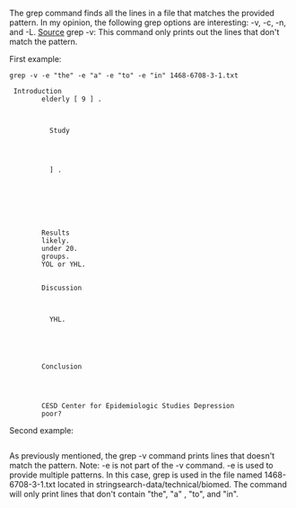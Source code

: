 The grep command finds all the lines in a file that matches the provided pattern. In my opinion, the following grep options are interesting: -v, -c, -n, and -L.
[Source](https://www.oreilly.com/library/view/linux-pocket-guide/9780596806347/re52.html)
grep -v: This command only prints out the lines that don't match the pattern.

First example:
```
grep -v -e "the" -e "a" -e "to" -e "in" 1468-6708-3-1.txt

 Introduction
        elderly [ 9 ] .



          Study




          ] .






      
        Results
        likely.
        under 20.
        groups.
        YOL or YHL.


        Discussion

        

          YHL.





        Conclusion




        CESD Center for Epidemiologic Studies Depression
        poor?

```

Second example:
```

```

As previously mentioned, the grep -v command prints lines that doesn't match the pattern. Note: -e is not part of the -v command. -e is used to provide multiple patterns. In this case, grep is used in the file named 1468-6708-3-1.txt located in stringsearch-data/technical/biomed. The command will only print lines that don't contain "the", "a" , "to", and "in".
